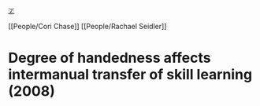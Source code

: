 [🇿](zotero://select/library/items/GN7LWPCF)

[[People/Cori Chase]] [[People/Rachael Seidler]] 
# Degree of handedness affects intermanual transfer of skill learning (2008)

